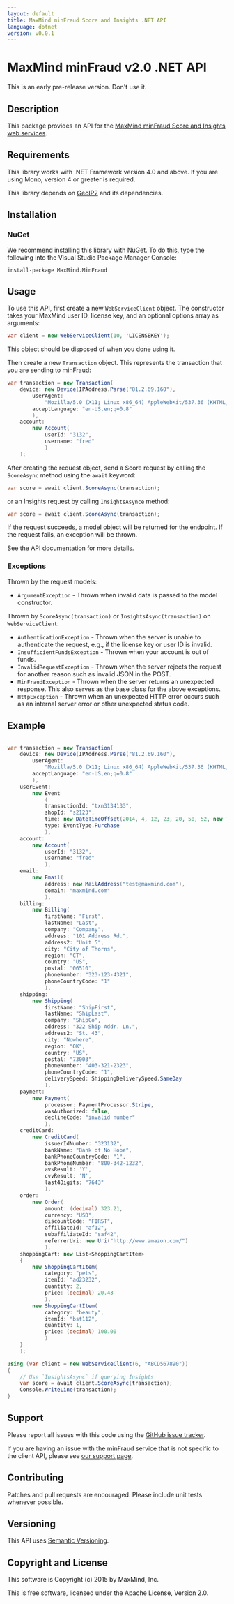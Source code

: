 ```yaml
---
layout: default
title: MaxMind minFraud Score and Insights .NET API
language: dotnet
version: v0.0.1
---
```


# MaxMind minFraud v2.0 .NET API

This is an early pre-release version. Don't use it.

## Description ##

This package provides an API for the [MaxMind minFraud Score and Insights
web services](http://dev.maxmind.com/minfraud-score-and-insights-api-documentation).

## Requirements ##

This library works with .NET Framework version 4.0 and above. If you are
using Mono, version 4 or greater is required.

This library depends on [GeoIP2](http://www.nuget.org/packages/MaxMind.GeoIP2/)
and its dependencies.

## Installation ##

### NuGet ###

We recommend installing this library with NuGet. To do this, type the
following into the Visual Studio Package Manager Console:

```
install-package MaxMind.MinFraud
```

## Usage ##

To use this API, first create a new `WebServiceClient` object. The constructor
takes your MaxMind user ID, license key, and an optional options array as
arguments:

```csharp
var client = new WebServiceClient(10, 'LICENSEKEY');
```

This object should be disposed of when you done using it.

Then create a new `Transaction` object. This represents the transaction that
you are sending to minFraud:

```csharp
var transaction = new Transaction(
    device: new Device(IPAddress.Parse("81.2.69.160"),
        userAgent:
            "Mozilla/5.0 (X11; Linux x86_64) AppleWebKit/537.36 (KHTML, like Gecko) Chrome/41.0.2272.89 Safari/537.36",
        acceptLanguage: "en-US,en;q=0.8"
        ),
    account:
        new Account(
            userId: "3132",
            username: "fred"
            )
    );
```


After creating the request object, send a Score request by calling the
`ScoreAsync` method using the `await` keyword:

```csharp
var score = await client.ScoreAsync(transaction);
```

or an Insights request by calling `InsightsAsynce` method:

```csharp
var score = await client.ScoreAsync(transaction);
```

If the request succeeds, a model object will be returned for the endpoint. If
the request fails, an exception will be thrown.

See the API documentation for more details.

### Exceptions ###

Thrown by the request models:

* `ArgumentException` - Thrown when invalid data is passed to the model
  constructor.

Thrown by `ScoreAsync(transaction)` or `InsightsAsync(transaction)` on
`WebServiceClient`:

* `AuthenticationException` - Thrown when the server is unable to authenticate
  the request, e.g., if the license key or user ID is invalid.
* `InsufficientFundsException` - Thrown when your account is out of funds.
* `InvalidRequestException` -  Thrown when the server rejects the request for
  another reason such as invalid JSON in the POST.
* `MinFraudException` - Thrown when the server returns an unexpected response.
  This also serves as the base class for the above exceptions.
* `HttpException` - Thrown when an unexpected HTTP error occurs such as an
  internal server error or other unexpected status code.

## Example

```csharp

var transaction = new Transaction(
    device: new Device(IPAddress.Parse("81.2.69.160"),
        userAgent:
            "Mozilla/5.0 (X11; Linux x86_64) AppleWebKit/537.36 (KHTML, like Gecko) Chrome/41.0.2272.89 Safari/537.36",
        acceptLanguage: "en-US,en;q=0.8"
        ),
    userEvent:
        new Event
            (
            transactionId: "txn3134133",
            shopId: "s2123",
            time: new DateTimeOffset(2014, 4, 12, 23, 20, 50, 52, new TimeSpan(0)),
            type: EventType.Purchase
            ),
    account:
        new Account(
            userId: "3132",
            username: "fred"
            ),
    email:
        new Email(
            address: new MailAddress("test@maxmind.com"),
            domain: "maxmind.com"
            ),
    billing:
        new Billing(
            firstName: "First",
            lastName: "Last",
            company: "Company",
            address: "101 Address Rd.",
            address2: "Unit 5",
            city: "City of Thorns",
            region: "CT",
            country: "US",
            postal: "06510",
            phoneNumber: "323-123-4321",
            phoneCountryCode: "1"
            ),
    shipping:
        new Shipping(
            firstName: "ShipFirst",
            lastName: "ShipLast",
            company: "ShipCo",
            address: "322 Ship Addr. Ln.",
            address2: "St. 43",
            city: "Nowhere",
            region: "OK",
            country: "US",
            postal: "73003",
            phoneNumber: "403-321-2323",
            phoneCountryCode: "1",
            deliverySpeed: ShippingDeliverySpeed.SameDay
            ),
    payment:
        new Payment(
            processor: PaymentProcessor.Stripe,
            wasAuthorized: false,
            declineCode: "invalid number"
            ),
    creditCard:
        new CreditCard(
            issuerIdNumber: "323132",
            bankName: "Bank of No Hope",
            bankPhoneCountryCode: "1",
            bankPhoneNumber: "800-342-1232",
            avsResult: 'Y',
            cvvResult: 'N',
            last4Digits: "7643"
            ),
    order:
        new Order(
            amount: (decimal) 323.21,
            currency: "USD",
            discountCode: "FIRST",
            affiliateId: "af12",
            subaffiliateId: "saf42",
            referrerUri: new Uri("http://www.amazon.com/")
            ),
    shoppingCart: new List<ShoppingCartItem>
    {
        new ShoppingCartItem(
            category: "pets",
            itemId: "ad23232",
            quantity: 2,
            price: (decimal) 20.43
            ),
        new ShoppingCartItem(
            category: "beauty",
            itemId: "bst112",
            quantity: 1,
            price: (decimal) 100.00
            )
    }
    );

using (var client = new WebServiceClient(6, "ABCD567890"))
{
    // Use `InsightsAsync` if querying Insights
    var score = await client.ScoreAsync(transaction);
    Console.WriteLine(transaction);
}
```

## Support ##

Please report all issues with this code using the
[GitHub issue tracker](https://github.com/maxmind/minfraud-api-dotnet/issues).

If you are having an issue with the minFraud service that is not specific
to the client API, please see
[our support page](http://www.maxmind.com/en/support).

## Contributing ##

Patches and pull requests are encouraged. Please include unit tests whenever
possible.

## Versioning ##

This API uses [Semantic Versioning](http://semver.org/).

## Copyright and License ##

This software is Copyright (c) 2015 by MaxMind, Inc.

This is free software, licensed under the Apache License, Version 2.0.
